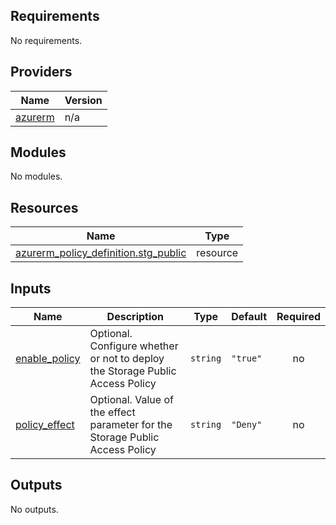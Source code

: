 <!-- BEGIN_TF_DOCS -->
## Requirements

No requirements.

## Providers

| Name | Version |
|------|---------|
| <a name="provider_azurerm"></a> [azurerm](#provider\_azurerm) | n/a |

## Modules

No modules.

## Resources

| Name | Type |
|------|------|
| [azurerm_policy_definition.stg_public](https://registry.terraform.io/providers/hashicorp/azurerm/latest/docs/resources/policy_definition) | resource |

## Inputs

| Name | Description | Type | Default | Required |
|------|-------------|------|---------|:--------:|
| <a name="input_enable_policy"></a> [enable\_policy](#input\_enable\_policy) | Optional. Configure whether or not to deploy the Storage Public Access Policy | `string` | `"true"` | no |
| <a name="input_policy_effect"></a> [policy\_effect](#input\_policy\_effect) | Optional. Value of the effect parameter for the Storage Public Access Policy | `string` | `"Deny"` | no |

## Outputs

No outputs.
<!-- END_TF_DOCS -->
